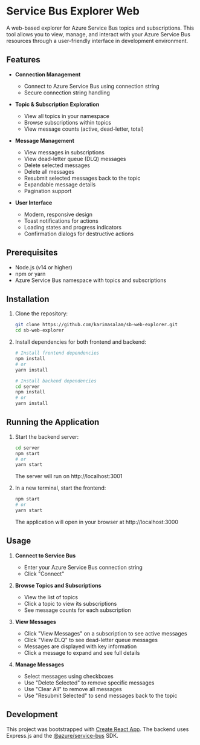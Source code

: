 # Service Bus Explorer Web

A web-based explorer for Azure Service Bus topics and subscriptions. This tool allows you to view, manage, and interact with your Azure Service Bus resources through a user-friendly interface in development environment.

## Features

- **Connection Management**
  - Connect to Azure Service Bus using connection string
  - Secure connection string handling

- **Topic & Subscription Exploration**
  - View all topics in your namespace
  - Browse subscriptions within topics
  - View message counts (active, dead-letter, total)

- **Message Management**
  - View messages in subscriptions
  - View dead-letter queue (DLQ) messages
  - Delete selected messages
  - Delete all messages
  - Resubmit selected messages back to the topic
  - Expandable message details
  - Pagination support

- **User Interface**
  - Modern, responsive design
  - Toast notifications for actions
  - Loading states and progress indicators
  - Confirmation dialogs for destructive actions

## Prerequisites

- Node.js (v14 or higher)
- npm or yarn
- Azure Service Bus namespace with topics and subscriptions

## Installation

1. Clone the repository:
   ```bash
   git clone https://github.com/karimasalam/sb-web-explorer.git
   cd sb-web-explorer
   ```

2. Install dependencies for both frontend and backend:
   ```bash
   # Install frontend dependencies
   npm install
   # or
   yarn install

   # Install backend dependencies
   cd server
   npm install
   # or
   yarn install
   ```

## Running the Application

1. Start the backend server:
   ```bash
   cd server
   npm start
   # or
   yarn start
   ```
   The server will run on http://localhost:3001

2. In a new terminal, start the frontend:
   ```bash
   npm start
   # or
   yarn start
   ```
   The application will open in your browser at http://localhost:3000

## Usage

1. **Connect to Service Bus**
   - Enter your Azure Service Bus connection string
   - Click "Connect"

2. **Browse Topics and Subscriptions**
   - View the list of topics
   - Click a topic to view its subscriptions
   - See message counts for each subscription

3. **View Messages**
   - Click "View Messages" on a subscription to see active messages
   - Click "View DLQ" to see dead-letter queue messages
   - Messages are displayed with key information
   - Click a message to expand and see full details

4. **Manage Messages**
   - Select messages using checkboxes
   - Use "Delete Selected" to remove specific messages
   - Use "Clear All" to remove all messages
   - Use "Resubmit Selected" to send messages back to the topic

## Development

This project was bootstrapped with [Create React App](https://github.com/facebook/create-react-app).
The backend uses Express.js and the [@azure/service-bus](https://www.npmjs.com/package/@azure/service-bus) SDK.
